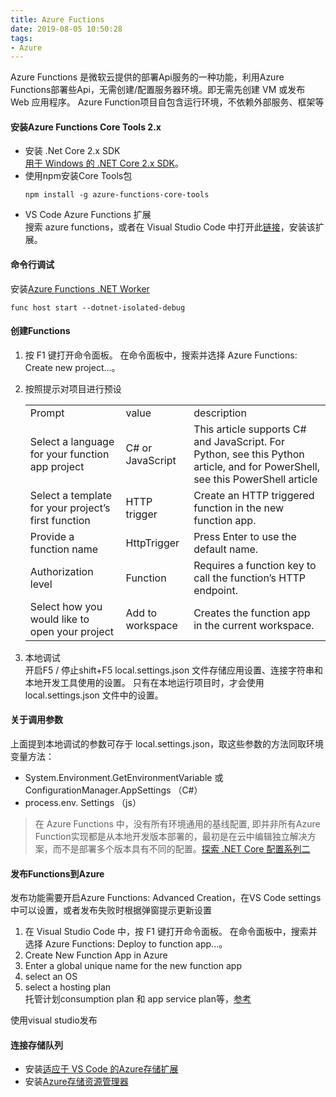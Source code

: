 ```yaml
---
title: Azure Fuctions
date: 2019-08-05 10:50:28
tags: 
- Azure
---
```

Azure Functions 是微软云提供的部署Api服务的一种功能，利用Azure Functions部署些Api，无需创建/配置服务器环境。即无需先创建 VM 或发布 Web 应用程序。
Azure Function项目自包含运行环境，不依赖外部服务、框架等
#### 安装Azure Functions Core Tools 2.x
+ 安装 .Net Core 2.x SDK<br>
[用于 Windows 的 .NET Core 2.x SDK](https://dotnet.microsoft.com/download "windows 官方下载")。
+ 使用npm安装Core Tools包
    ```
    npm install -g azure-functions-core-tools
    ```
+ VS Code Azure Functions 扩展<br>
搜索 azure functions，或者在 Visual Studio Code 中打开此[链接](vscode:extension/ms-azuretools.vscode-azurefunctions "点击在VS Code中打开")，安装该扩展。
#### 命令行调试
安装[Azure Functions .NET Worker](https://github.com/Azure/azure-functions-dotnet-worker)
```
func host start --dotnet-isolated-debug
```
#### 创建Functions
1. 按 F1 键打开命令面板。 在命令面板中，搜索并选择 Azure Functions: Create new project...。
2. 按照提示对项目进行预设
    <table>
        <tr>
            <td>Prompt</td>
            <td>value</td>
            <td>description</td>
        </tr>
        <tr>
            <td>Select a language for your function app project</td>
            <td>C# or JavaScript</td>
            <td>This article supports C# and JavaScript. For Python, see this Python article, and for PowerShell, see this PowerShell article</td>
        </tr>
        <tr>
            <td>Select a template for your project’s first function</td>
            <td>HTTP trigger</td>
            <td>Create an HTTP triggered function in the new function app.</td>
        </tr>
        <tr>
            <td>Provide a function name</td>
            <td>HttpTrigger</td>
            <td>Press Enter to use the default name.</td>
        </tr>
        <tr>
            <td>Authorization level	</td>
            <td>Function</td>
            <td>Requires a function key to call the function’s HTTP endpoint.</td>
        </tr>
        <tr>
            <td>Select how you would like to open your project	</td>
            <td>Add to workspace</td>
            <td>Creates the function app in the current workspace.</td>
        </tr>
    </table>

3.  本地调试<br>
    开启F5 / 停止shift+F5
    local.settings.json 文件存储应用设置、连接字符串和本地开发工具使用的设置。 只有在本地运行项目时，才会使用 local.settings.json 文件中的设置。 
#### 关于调用参数
上面提到本地调试的参数可存于 local.settings.json，取这些参数的方法同取环境变量方法：
+ System.Environment.GetEnvironmentVariable 或 ConfigurationManager.AppSettings （C#）
+ process.env. Settings （js）
> 在 Azure Functions 中，没有所有环境通用的基线配置, 即并非所有Azure Function实现都是从本地开发版本部署的，最初是在云中编辑独立解决方案，而不是部署多个版本具有不同的配置。[探索 .NET Core 配置系列二](https://blogs.siliconorchid.com/post/coding-inspiration/azure-function-configuration/part2-azure-functions-configuration/)
#### 发布Functions到Azure
发布功能需要开启Azure Functions: Advanced Creation，在VS Code settings中可以设置，或者发布失败时根据弹窗提示更新设置
1. 在 Visual Studio Code 中，按 F1 键打开命令面板。 在命令面板中，搜索并选择 Azure Functions: Deploy to function app...。
2. Create New Function App in Azure
3. Enter a global unique name for the new function app<br>
4. select an OS
5. select a hosting plan<br>
    托管计划consumption plan 和 app service plan等，[参考](https://docs.microsoft.com/zh-cn/azure/azure-functions/functions-scale)<br>

使用visual studio发布

#### 连接存储队列
+ 安装[适应于 VS Code 的Azure存储扩展](https://marketplace.visualstudio.com/items?itemName=ms-azuretools.vscode-azurestorage)
+ 安装[Azure存储资源管理器](https://storageexplorer.com/)